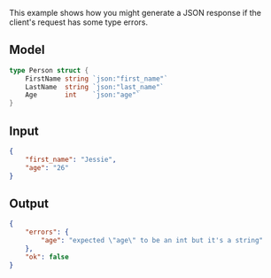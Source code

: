 This example shows how you might generate a JSON response if the client's request has some type errors.

## Model
```go
type Person struct {
	FirstName string `json:"first_name"`
	LastName  string `json:"last_name"`
	Age       int    `json:"age"`
}
```

## Input
```json
{
    "first_name": "Jessie",
    "age": "26"
}
```

## Output
```json
{
    "errors": {
        "age": "expected \"age\" to be an int but it's a string"
    },
    "ok": false
}
```